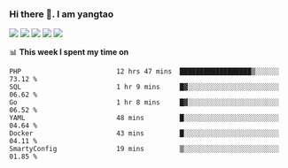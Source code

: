 ### Hi there 👋. I am yangtao 

<!-- **runtu666/runtu666** is a ✨ _special_ ✨ repository because its `README.md` (this file) appears on your GitHub profile. -->

![](https://github-profile-summary-cards.vercel.app/api/cards/profile-details?username=runtu666&theme=github)
![](https://github-profile-summary-cards.vercel.app/api/cards/repos-per-language?username=runtu666&theme=github)
![](https://github-profile-summary-cards.vercel.app/api/cards/most-commit-language?username=runtu666&theme=github)
![](https://github-profile-summary-cards.vercel.app/api/cards/stats?&username=runtu666&theme=github)
![](https://github-profile-summary-cards.vercel.app/api/cards/productive-time?username=runtu666&theme=github)

📊 **This week I spent my time on**
<!--START_SECTION:waka-->

```text
PHP                        12 hrs 47 mins  ██████████████████▒░░░░░░   73.12 %
SQL                        1 hr 9 mins     █▓░░░░░░░░░░░░░░░░░░░░░░░   06.62 %
Go                         1 hr 8 mins     █▓░░░░░░░░░░░░░░░░░░░░░░░   06.52 %
YAML                       48 mins         █░░░░░░░░░░░░░░░░░░░░░░░░   04.64 %
Docker                     43 mins         █░░░░░░░░░░░░░░░░░░░░░░░░   04.11 %
SmartyConfig               19 mins         ▒░░░░░░░░░░░░░░░░░░░░░░░░   01.85 %
```

<!--END_SECTION:waka-->


[comment]: <> (Here are some ideas to get you started:)

[comment]: <> (- 🔭 I’m currently working on tal)

[comment]: <> (- 🌱 I’m currently learning devops)

[comment]: <> (- 👯 I’m looking to collaborate on ...)

[comment]: <> (- 🤔 I’m looking for help with ...)

[comment]: <> (- 💬 Ask me about ...)

[comment]: <> (- 📫 How to reach me: ...)

[comment]: <> (- 😄 Pronouns: ...)

[comment]: <> (- ⚡ Fun fact: ...)

